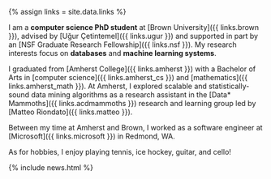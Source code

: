 {% assign links = site.data.links %}

I am a **computer science PhD student** at [Brown University]({{ links.brown
}}), advised by [Uğur Çetintemel]({{ links.ugur }}) and supported in part by an
[NSF Graduate Research Fellowship]({{ links.nsf }}). My research interests focus
on **databases** and **machine learning systems**.

I graduated from [Amherst College]({{ links.amherst }}) with a Bachelor of Arts
in [computer science]({{ links.amherst_cs }}) and [mathematics]({{
links.amherst_math }}). At Amherst, I explored scalable and statistically-sound
data mining algorithms as a research assistant in the [Data* Mammoths]({{
links.acdmammoths }}) research and learning group led by [Matteo Riondato]({{
links.matteo }}).

Between my time at Amherst and Brown, I worked as a software engineer at
[Microsoft]({{ links.microsoft }}) in Redmond, WA.

As for hobbies, I enjoy playing tennis, ice hockey, guitar, and cello!

{% include news.html %}
